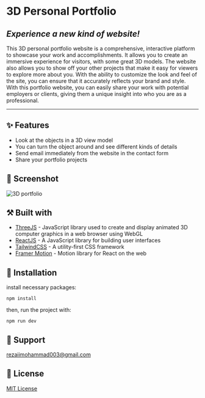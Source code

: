 # **3D Personal Portfolio**
## *Experience a new kind of website!*  

This 3D personal portfolio website is a comprehensive, interactive platform to showcase your work and accomplishments. It allows you to create an immersive experience for visitors, with some great 3D models. The website also allows you to show off your other projects that make it easy for viewers to explore more about you. With the ability to customize the look and feel of the site, you can ensure that it accurately reflects your brand and style. With this portfolio website, you can easily share your work with potential employers or clients, giving them a unique insight into who you are as a professional.

---
## ✨ Features  
  
- Look at the objects in a 3D view model
- You can turn the object around and see different kinds of details
- Send email immediately from the website in the contact form
- Share your portfolio projects
  
## 🎴 Screenshot  
  
![3D portfolio](https://files.moonfo.com/general-images/github/3d-portfolio-overview.png "3D portfolio")
  
  
## ⚒️ Built with
  
- [ThreeJS](https://threejs.org/) - JavaScript library used to create and display animated 3D computer graphics in a web browser using WebGL
- [ReactJS](https://reactjs.org/) - A JavaScript library for building user interfaces
- [TailwindCSS](https://tailwindcss.com/) - A utility-first CSS framework
- [Framer Motion](https://framer.com/motion) - Motion library for React on the web
  
## 💽 Installation
  
install necessary packages:

    npm install

then, run the project with:

    npm run dev

## 📧 Support
  
<rezaiimohammad003@gmail.com>  

## 🧾 License
  
[MIT License](LICENSE)